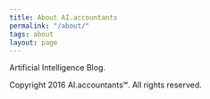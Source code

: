 ```yaml
---
title: About AI.accountants
permalink: "/about/"
tags: about
layout: page
---
```


Artificial Intelligence Blog.

Copyright 2016 AI.accountants℠. All rights reserved.
